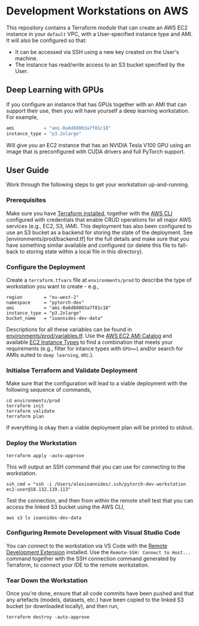 # Development Workstations on AWS

This repository contains a Terraform module that can create an AWS EC2 instance in your `default` VPC, with a User-specified instance type and AMI. It will also be configured so that:

- It can be accessed via SSH using a new key created on the User's machine.
- The instance has read/write access to an S3 bucket specified by the User.

## Deep Learning with GPUs

If you configure an instance that has GPUs together with an AMI that can support their use, then you will have yourself a deep learning workstation. For example,

```terraform
ami           = "ami-0a6d88003a7f81c18"
instance_type = "p3.2xlarge"
```

Will give you an EC2 instance that has an NVIDIA Tesla V100 GPU using an image that is preconfigured with CUDA drivers and full PyTorch support.

## User Guide

Work through the following steps to get your workstation up-and-running.

### Prerequisites

Make sure you have [Terraform installed](https://developer.hashicorp.com/terraform/install), together with the [AWS CLI](https://aws.amazon.com/cli/) configured with credentials that enable CRUD operations for all major AWS services (e.g., EC2, S3, IAM). This deployment has also been configured to use an S3 bucket as a backend for storing the state of the deployment. See [environments/prod/backend.tf] for the full details and make sure that you have something similar available and configured (or delete this file to fall-back to storing state within a local file in this directory).

### Configure the Deployment

Create a `terraform.tfvars` file at `environments/prod` to describe the type of workstation you want to create - e.g.,

```terrafom
region        = "eu-west-2"
namespace     = "pytorch-dev"
ami           = "ami-0a6d88003a7f81c18"
instance_type = "p3.2xlarge"
bucket_name   = "ioannides-dev-data"
```

Descriptions for all these variables can be found in [environments/prod/variables.tf](environments/prod/variables.tf). Use the [AWS EC2 AMI Catalog](https://eu-west-2.console.aws.amazon.com/ec2/home?region=eu-west-2#AMICatalog) and available [EC2 Instance Types](https://eu-west-2.console.aws.amazon.com/ec2/home?region=eu-west-2#InstanceTypes:v=3;sort=default-otherLinux) to find a combination that meets your requirements (e.g., filter for intance types with `GPU>=1` and/or search for AMIs suited to `deep learning`, etc.).

### Initialse Terraform and Validate Deployment

Make sure that the configuration will lead to a viable deployment with the following sequence of commands,

```text
cd environments/prod
terraform init
terraform validate
terraform plan
```

If everything is okay then a viable deployment plan will be printed to stdout.

### Deploy the Workstation

```text
terraform apply -auto-approve
```

This will output an SSH command that you can use for connecting to the workstation.

```text
ssh_cmd = "ssh -i /Users/alexioannides/.ssh/pytorch-dev-workstation ec2-user@18.132.119.113"
```

Test the connection, and then from within the remote shell test that you can access the linked S3 bucket using the AWS CLI,

```text
aws s3 ls ioannides-dev-data
```

### Configuring Remote Development with Visual Studio Code

You can connect to the workstation via VS Code with the [Remote Development Extension](https://code.visualstudio.com/docs/remote/remote-overview) installed. Use the `Remote-SSH: Connect to Host...` command together with the SSH connection command generated by Terraform, to connect your IDE to the remote workstation.

### Tear Down the Workstation

Once you're done, ensure that all code commits have been pushed and that any artefacts (models, datasets, etc.) have been copied to the linked S3 bucket (or downloaded locally), and then run,

```text
terraform destroy -auto-approve
```
